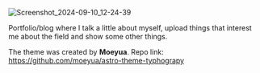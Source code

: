 ![Screenshot_2024-09-10_12-24-39](https://github.com/user-attachments/assets/11ba4a85-b706-446c-b0ab-95abb6432109)

Portfolio/blog where I talk a little about myself, upload things that interest me about the field and show some other things.

The theme was created by **Moeyua**.
Repo link: https://github.com/moeyua/astro-theme-typhograpy
